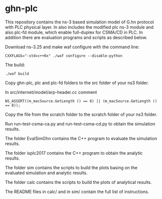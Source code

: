 # ghn-plc
This repository contains the ns-3 based simulation model of G.hn protocol with PLC physical layer. In also includes the modified plc ns-3 module and also plc-fd module, which enable full-duplex for CSMA/CD in PLC. In addition there are evaluation programs and scripts as described below.

Download ns-3.25 and make waf configure with the command line:

	CXXFLAGS="-std=c++0x" ./waf configure --disable-python
	
The build:

	./waf build
 
Copy ghn-plc, plc and plc-fd folders to the src folder of your ns3 folder.

In src/internet/model/arp-header.cc comment 

	NS_ASSERT((m_macSource.GetLength () == 6) || (m_macSource.GetLength () == 8));

Copy the file from the scratch folder to the scratch folder of your ns3 folder.

Run run-test-csma-ca.py and run-test-csma-cd.py to obtain the simulation results.

The folder EvalSimGhn contains the C++ program to evaluate the simulation results.

The folder isplc2017 contains the C++ program to obtain the analytic results.

The folder sim contains the scripts to build the plots basing on the evaluated simulation and analytic results.

The folder calc contains the scripts to build the plots of analytical results.

The README files in calc/ and in sim/ contain the full list of instructions.


